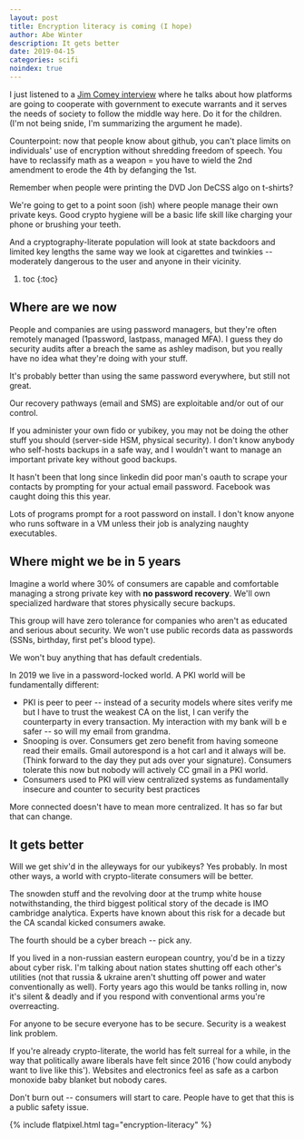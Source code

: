 ```yaml
---
layout: post
title: Encryption literacy is coming (I hope)
author: Abe Winter
description: It gets better
date: 2019-04-15
categories: scifi
noindex: true
---
```


I just listened to a [Jim Comey interview](https://www.lawfareblog.com/lawfare-podcast-bonus-edition-james-comey-verify-2019) where he talks about how platforms are going to cooperate with government to execute warrants and it serves the needs of society to follow the middle way here. Do it for the children. (I'm not being snide, I'm summarizing the argument he made).

Counterpoint: now that people know about github, you can't place limits on individuals' use of encryption without shredding freedom of speech. You have to reclassify math as a weapon = you have to wield the 2nd amendment to erode the 4th by defanging the 1st.

Remember when people were printing the DVD Jon DeCSS algo on t-shirts?

We're going to get to a point soon (ish) where people manage their own private keys. Good crypto hygiene will be a basic life skill like charging your phone or brushing your teeth.

And a cryptography-literate population will look at state backdoors and limited key lengths the same way we look at cigarettes and twinkies -- moderately dangerous to the user and anyone in their vicinity.

1. toc
{:toc}

## Where are we now

People and companies are using password managers, but they're often remotely managed (1password, lastpass, managed MFA). I guess they do security audits after a breach the same as ashley madison, but you really have no idea what they're doing with your stuff.

It's probably better than using the same password everywhere, but still not great.

Our recovery pathways (email and SMS) are exploitable and/or out of our control.

If you administer your own fido or yubikey, you may not be doing the other stuff you should (server-side HSM, physical security). I don't know anybody who self-hosts backups in a safe way, and I wouldn't want to manage an important private key without good backups.

It hasn't been that long since linkedin did poor man's oauth to scrape your contacts by prompting for your actual email password. Facebook was caught doing this this year.

Lots of programs prompt for a root password on install. I don't know anyone who runs software in a VM unless their job is analyzing naughty executables.

## Where might we be in 5 years

Imagine a world where 30% of consumers are capable and comfortable managing a strong private key with **no password recovery**. We'll own specialized hardware that stores physically secure backups.

This group will have zero tolerance for companies who aren't as educated and serious about security. We won't use public records data as passwords (SSNs, birthday, first pet's blood type).

We won't buy anything that has default credentials.

In 2019 we live in a password-locked world. A PKI world will be fundamentally different:

* PKI is peer to peer -- instead of a security models where sites verify me but I have to trust the weakest CA on the list, I can verify the counterparty in every transaction. My interaction with my bank will b e safer -- so will my email from grandma.
* Snooping is over. Consumers get zero benefit from having someone read their emails. Gmail autorespond is a hot carl and it always will be. (Think forward to the day they put ads over your signature). Consumers tolerate this now but nobody will actively CC gmail in a PKI world.
* Consumers used to PKI will view centralized systems as fundamentally insecure and counter to security best practices

More connected doesn't have to mean more centralized. It has so far but that can change.

## It gets better

Will we get shiv'd in the alleyways for our yubikeys? Yes probably. In most other ways, a world with crypto-literate consumers will be better.

The snowden stuff and the revolving door at the trump white house notwithstanding, the third biggest political story of the decade is IMO cambridge analytica. Experts have known about this risk for a decade but the CA scandal kicked consumers awake.

The fourth should be a cyber breach -- pick any.

If you lived in a non-russian eastern european country, you'd be in a tizzy about cyber risk. I'm talking about nation states shutting off each other's utilities (not that russia & ukraine aren't shutting off power and water conventionally as well). Forty years ago this would be tanks rolling in, now it's silent & deadly and if you respond with conventional arms you're overreacting.

For anyone to be secure everyone has to be secure. Security is a weakest link problem.

If you're already crypto-literate, the world has felt surreal for a while, in the way that politically aware liberals have felt since 2016 ('how could anybody want to live like this'). Websites and electronics feel as safe as a carbon monoxide baby blanket but nobody cares.

Don't burn out -- consumers will start to care. People have to get that this is a public safety issue.

{% include flatpixel.html tag="encryption-literacy" %}
